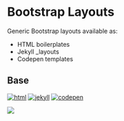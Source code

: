 Bootstrap Layouts
=================

Generic Bootstrap layouts available as:
* HTML boilerplates
* Jekyll _layouts
* Codepen templates


## Base

[![html](https://img.shields.io/badge/html--orange.svg)](https://github.com/highweb/bootstrap-layouts/blob/master/base.html)
[![jekyll](https://img.shields.io/badge/jekyll--red.svg)](https://github.com/highweb/bootstrap-layouts/blob/master/base.html)
[![codepen](https://img.shields.io/badge/codepen--d3d3d3.svg)](https://codepen.io/tonystar/pen/qagELN)

<img src="https://cdn.rawgit.com/highweb/bootstrap-layouts/e74ac21e9027326976fa79485f9102d302250d80/base.png"/>
